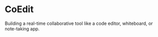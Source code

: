 # CoEdit
Building a real-time collaborative tool like a code editor, whiteboard, or note-taking app.
